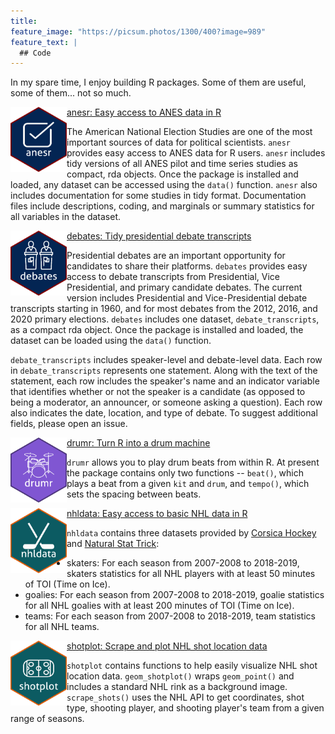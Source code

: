 ```yaml
---
title: 
feature_image: "https://picsum.photos/1300/400?image=989"
feature_text: |
  ## Code
---
```


In my spare time, I enjoy building R packages. Some of them are useful, some of them... not so much. 

<img src="/man/figures/anesr.png" align="left" width=90 />[anesr: Easy access to ANES data in R](https://github.com/jamesmartherus/anesr)

The American National Election Studies are one of the most important sources of data for political scientists. `anesr` provides easy access to ANES data for R users. `anesr` includes tidy versions of all ANES pilot and time series studies as compact, rda objects. Once the package is installed and loaded, any dataset can be accessed using the `data()` function. `anesr` also includes documentation for some studies in tidy format. Documentation files include descriptions, coding, and marginals or summary statistics for all variables in the dataset.

<img src="/man/figures/debates.png" align="left" width=90 />[debates: Tidy presidential debate transcripts](https://github.com/jamesmartherus/debates)

Presidential debates are an important opportunity for candidates to share their platforms. `debates` provides easy access to debate transcripts from Presidential, Vice Presidential, and primary candidate debates. The current version includes Presidential and Vice-Presidential debate transcripts starting in 1960, and for most debates from the 2012, 2016, and 2020 primary elections. `debates` includes one dataset, `debate_transcripts`, as a compact rda object. Once the package is installed and loaded, the dataset can be loaded using the `data()` function.

`debate_transcripts` includes speaker-level and debate-level data. Each row in `debate_transcripts` represents one statement. Along with the text of the statement, each row includes the speaker's name and an indicator variable that identifies whether or not the speaker is a candidate (as opposed to being a moderator, an announcer, or someone asking a question). Each row also indicates the date, location, and type of debate. To suggest additional fields, please open an issue.

<img src="/man/figures/drumr.png" align="left" width=90 />[drumr: Turn R into a drum machine](https://github.com/jamesmartherus/drumr)

`drumr` allows you to play drum beats from within R. At present the package contains only two functions -- `beat()`, which plays a beat from a given `kit` and `drum`, and `tempo()`, which sets the spacing between beats.

<img src="/man/figures/nhldata.png" align="left" width=90 />[nhldata: Easy access to basic NHL data in R](https://github.com/jamesmartherus/nhldata)

`nhldata` contains three datasets provided by [Corsica Hockey](https://www.corsicahockey.com/) and [Natural Stat Trick](https://www.naturalstattrick.com/):

* skaters: For each season from 2007-2008 to 2018-2019, skaters statistics for all NHL players with at least 50 minutes of TOI (Time on Ice).
* goalies: For each season from 2007-2008 to 2018-2019, goalie statistics for all NHL goalies with at least 200 minutes of TOI (Time on Ice).
* teams: For each season from 2007-2008 to 2018-2019, team statistics for all NHL teams.

<img src="/man/figures/shotplot.png" align="left" width=90 />[shotplot: Scrape and plot NHL shot location data](https://github.com/jamesmartherus/shotplot)

`shotplot` contains functions to help easily visualize NHL shot location data. `geom_shotplot()` wraps `geom_point()` and includes a standard NHL rink as a background image. `scrape_shots()` uses the NHL API to get coordinates, shot type, shooting player, and shooting player's team from a given range of seasons.